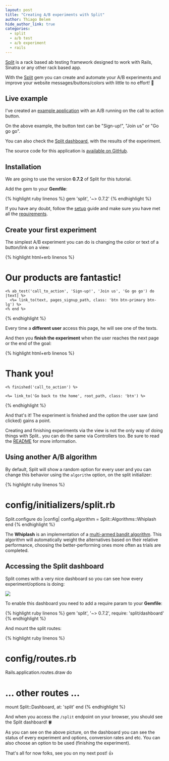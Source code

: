 ```yaml
---
layout: post
title: "Creating A/B experiments with Split"
author: Thiago Belem
hide_author_link: true
categories:
  - split
  - a/b test
  - a/b experiment
  - rails
---
```


[Split](https://github.com/andrew/split) is a rack based ab testing framework designed to work with Rails, Sinatra or any other rack based app.

<!--more-->

With the [Split](https://github.com/andrew/split) gem you can create and automate your A/B experiments and improve your website messages/buttons/colors with little to no effort! :watermelon:

## Live example

I've created an [example application](http://fathomless-ocean-1935.herokuapp.com/) with an A/B running on the call to action button.

On the above example, the button text can be "Sign-up!", "Join us" or "Go go go".

You can also check the [Split dashboard](http://fathomless-ocean-1935.herokuapp.com/split), with the results of the experiment.

The source code for this application is [available on GitHub](https://github.com/TiuTalk/split-example).

## Installation

We are going to use the version **0.7.2** of Split for this tutorial.

Add the gem to your **Gemfile**:

{% highlight ruby linenos %}
gem 'split', '~> 0.7.2'
{% endhighlight %}

If you have any doubt, follow the [setup](https://github.com/andrew/split#setup) guide and make sure you have met all the [requirements](https://github.com/andrew/split#requirements).

## Create your first experiment

The simplest A/B experiment you can do is changing the color or text of a button/link on a view:

{% highlight html+erb linenos %}
<div class="container" role="main">
  <div call="hero">
    <h1>Our products are fantastic!</h1>
    
    <% ab_test('call_to_action', 'Sign-up!', 'Join us', 'Go go go') do |text| %>
      <%= link_to(text, pages_signup_path, class: 'btn btn-primary btn-lg') %>
    <% end %>
  </div>
</div>
{% endhighlight %}

Every time a **different user** access this page, he will see one of the texts.

And then you **finish the experiment** when the user reaches the next page or the end of the goal:

{% highlight html+erb linenos %}
<div class="container" role="main">
  <div call="hero">
    <h1>Thank you!</h1>

    <% finished('call_to_action') %>

    <%= link_to('Go back to the home', root_path, class: 'btn') %>
  </div>
</div>
{% endhighlight %}

And that's it! The experiment is finished and the option the user saw (and clicked) gains a point.

Creating and finishing experiments via the view is not the only way of doing things with Split.. you can do the same via Controllers too. Be sure to read the [README](https://github.com/andrew/split#split) for more information.

## Using another A/B algorithm

By default, Split will show a random option for every user and you can change this behavior using the `algorithm` option, on the split initializer:


{% highlight ruby linenos %}
# config/initializers/split.rb

Split.configure do |config|
  config.algorithm = Split::Algorithms::Whiplash
end
{% endhighlight %}

The **Whiplash** is an implementation of a [multi-armed bandit algorithm](http://stevehanov.ca/blog/index.php?id=132). This algorithm will automatically weight the alternatives based on their relative performance, choosing the better-performing ones more often as trials are completed.

## Accessing the Split dashboard

Split comes with a very nice dashboard so you can see how every experiment/options is doing:

![](http://cl.ly/image/2B3E2h2D230O/Screen%20Shot%202014-08-01%20at%206.39.07%20PM.png)

To enable this dashboard you need to add a require param to your **Gemfile**:

{% highlight ruby linenos %}
gem 'split', '~> 0.7.2', require: 'split/dashboard'
{% endhighlight %}

And mount the split routes:

{% highlight ruby linenos %}
# config/routes.rb

Rails.application.routes.draw do
  # ... other routes ...

  mount Split::Dashboard, at: 'split'
end
{% endhighlight %}

And when you access the `/split` endpoint on your browser, you should see the Split dashboard! :four_leaf_clover:

As you can see on the above picture, on the dashboard you can see the status of every experiment and options, conversion rates and etc. You can also choose an option to be used (finishing the experiment).

That's all for now folks, see you on my next post! :+1:
